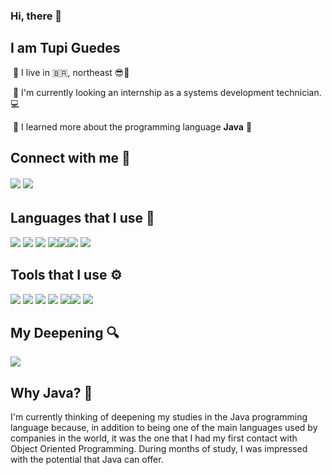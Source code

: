 ### Hi, there 👋

## I am Tupi Guedes

​	💠 I live in 🇧🇷, northeast 😎🌅

​	💠 I'm currently looking an internship as a systems development technician. 💻

​	💠 I learned more about the programming language **Java** 💖

##  Connect with me 📨

###### [<img src="https://img.icons8.com/ultraviolet/48/000000/gmail--v2.png"/>](mailto:tupyribas@outlook.com/)   [<img src="https://img.icons8.com/color/48/000000/linkedin-2--v2.png"/>](https://www.linkedin.com/in/tupi-g-839036208/)  

## Languages that I use  📄
<img src="https://img.icons8.com/color/60/000000/java-coffee-cup-logo--v1.png"/> <img src="https://img.icons8.com/fluent/60/000000/mysql-logo.png"/>   <img src="https://img.icons8.com/dusk/60/000000/php-logo.png"/>
<img src="https://img.icons8.com/color/48/000000/html-5--v1.png"/><img src="https://img.icons8.com/color/48/000000/css3.png"/><img src="https://img.icons8.com/color/45/000000/javascript--v1.png"/> <img src="https://img.icons8.com/color/45/000000/python--v1.png"/>

## Tools that I use  ⚙

 <img src="https://img.icons8.com/color/48/000000/visual-studio-code-2019.png"/>  <img src="https://img.icons8.com/color/49/000000/intellij-idea.png"/>  <img src="https://img.icons8.com/office/45/000000/java-eclipse.png"/> <img src="https://img.icons8.com/color/48/000000/pycharm.png"/> <img src="https://img.icons8.com/color/50/000000/git.png"/><img src="https://img.icons8.com/material-outlined/50/000000/github.png"/> <img src="https://img.icons8.com/windows/50/000000/netbeans.png"/> 

## My Deepening 🔍

 <img src="https://img.icons8.com/color/90/000000/java-coffee-cup-logo--v1.png"/>

## Why Java? 🤔

I'm currently thinking of deepening my studies in the Java programming language because, in addition to being one of the main languages used by companies in the world, it was the one that I had my first contact with Object Oriented Programming. During months of study, I was impressed with the potential that Java can offer.
